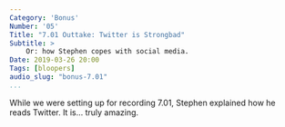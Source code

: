 ```yaml
---
Category: 'Bonus'
Number: '05'
Title: "7.01 Outtake: Twitter is Strongbad"
Subtitle: >
    Or: how Stephen copes with social media.
Date: 2019-03-26 20:00
Tags: [bloopers]
audio_slug: "bonus-7.01"
...
```


While we were setting up for recording 7.01, Stephen explained how he reads Twitter. It is… truly amazing.
